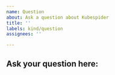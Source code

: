 ```yaml
---
name: Question
about: Ask a question about Kubespider
title: ''
labels: kind/question
assignees: ''

---
```


## Ask your question here:
